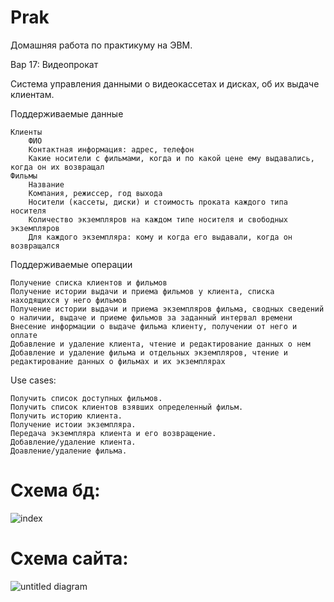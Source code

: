 # Prak
Домашняя работа по практикуму на ЭВМ. 

Вар 17: Видеопрокат

Система управления данными о видеокассетах и дисках, об их выдаче клиентам.

Поддерживаемые данные

    Клиенты
        ФИО
        Контактная информация: адрес, телефон
        Какие носители с фильмами, когда и по какой цене ему выдавались, когда он их возвращал
    Фильмы
        Название
        Компания, режиссер, год выхода
        Носители (кассеты, диски) и стоимость проката каждого типа носителя
        Количество экземпляров на каждом типе носителя и свободных экземпляров
        Для каждого экземпляра: кому и когда его выдавали, когда он возвращался

Поддерживаемые операции

    Получение списка клиентов и фильмов
    Получение истории выдачи и приема фильмов у клиента, списка находящихся у него фильмов
    Получение истории выдачи и приема экземпляров фильма, сводных сведений о наличии, выдаче и приеме фильмов за заданный интервал времени
    Внесение информации о выдаче фильма клиенту, получении от него и оплате
    Добавление и удаление клиента, чтение и редактирование данных о нем
    Добавление и удаление фильма и отдельных экземпляров, чтение и редактирование данных о фильмах и их экземплярах

Use cases: 

    Получить список доступных фильмов.
    Получить список клиентов взявших определенный фильм. 
    Получить историю клиента.
    Получение истоии экземпляра. 
    Передача экземпляра клиента и его возвращение. 
    Добавление/удаление клиента.
    Доавление/удаление фильма.  

# Схема бд:

![index](https://cloud.githubusercontent.com/assets/18196156/23093687/bf5d5e66-f603-11e6-8d12-3262148d7072.png)

# Схема сайта:

![untitled diagram](https://cloud.githubusercontent.com/assets/18196156/23120288/201a88e2-f775-11e6-8222-45c0f41dc2e1.png)
